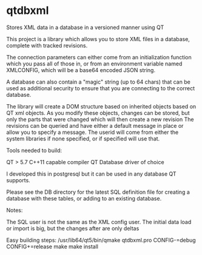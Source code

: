 # qtdbxml
Stores XML data in a database in a versioned manner using QT

This project is a library which allows you to store XML files in a database, complete with tracked revisions.

The connection parameters can either come from an initialization function which you pass all of those in,
or from an environment variable named XMLCONFIG, which will be a base64 encoded JSON string.

A database can also contain a "magic" string (up to 64 chars) that can be used as additional security
to ensure that you are connecting to the correct database.

The library will create a DOM structure based on inherited objects based on QT xml objects.
As you modify these objects, changes can be stored, but only the parts that were changed which will then create a new revision
The revisions can be queried and have either a default message in place or allow you to specify a message.
The userid will come from either the system libraries if none specified, or if specified will use that.

Tools needed to build:

QT > 5.7
C++11 capable compiler
QT Database driver of choice

I developed this in postgresql but it can be used in any database QT supports.

Please see the DB directory for the latest SQL definition file for creating a database with these tables, or adding to an existing database.

Notes:

The SQL user is not the same as the XML config user.
The initial data load or import is big, but the changes after are only deltas

Easy building steps:
/usr/lib64/qt5/bin/qmake qtdbxml.pro CONFIG-=debug CONFIG+=release
make
make install
